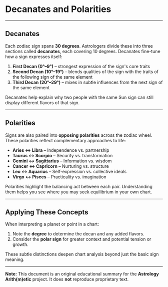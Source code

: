 # Decanates and Polarities

---

## Decanates

Each zodiac sign spans **30 degrees**. Astrologers divide these into three sections called **decanates**, each covering 10 degrees. Decanates fine-tune how a sign expresses itself:

1. **First Decan (0°–9°)** – strongest expression of the sign's core traits
2. **Second Decan (10°–19°)** – blends qualities of the sign with the traits of the following sign of the same element
3. **Third Decan (20°–29°)** – mixes in subtle influences from the next sign of the same element

Decanates help explain why two people with the same Sun sign can still display different flavors of that sign.

---

## Polarities

Signs are also paired into **opposing polarities** across the zodiac wheel. These polarities reflect complementary approaches to life:

- **Aries ↔ Libra** – Independence vs. partnership
- **Taurus ↔ Scorpio** – Security vs. transformation
- **Gemini ↔ Sagittarius** – Information vs. wisdom
- **Cancer ↔ Capricorn** – Nurturing vs. structure
- **Leo ↔ Aquarius** – Self-expression vs. collective ideals
- **Virgo ↔ Pisces** – Practicality vs. imagination

Polarities highlight the balancing act between each pair. Understanding them helps you see where you may seek equilibrium in your own chart.

---

## Applying These Concepts

When interpreting a planet or point in a chart:

1. Note the **degree** to determine the decan and any added flavors.
2. Consider the **polar sign** for greater context and potential tension or growth.

These subtle distinctions deepen chart analysis beyond just the basic sign meaning.

---

**Note:**
This document is an original educational summary for the **Astrology Arith(m)etic** project. It does **not** reproduce proprietary text.
